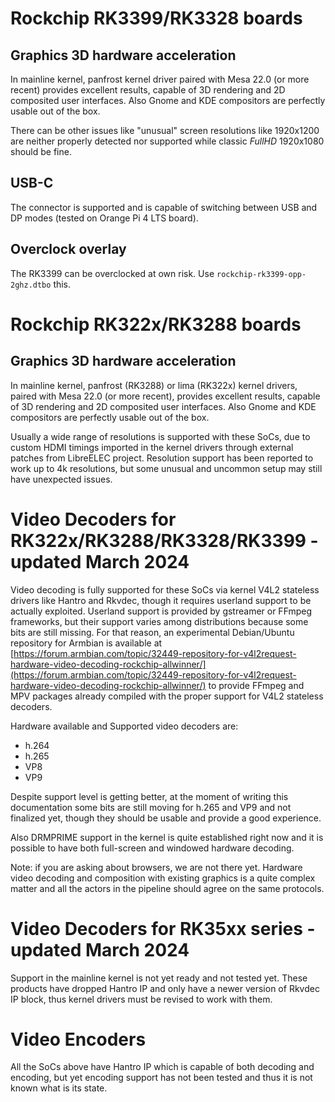 # Rockchip RK3399/RK3328 boards

## Graphics 3D hardware acceleration
In mainline kernel, panfrost kernel driver paired with Mesa 22.0 (or more recent) provides excellent results, capable of 3D rendering and 2D composited user interfaces.
Also Gnome and KDE compositors are perfectly usable out of the box.

There can be other issues like "unusual" screen resolutions like 1920x1200 are neither properly detected nor supported while classic *FullHD* 1920x1080 should be fine.

## USB-C
The connector is supported and is capable of switching between USB and DP modes (tested on Orange Pi 4 LTS board).

## Overclock overlay
The RK3399 can be overclocked at own risk. Use `rockchip-rk3399-opp-2ghz.dtbo` this.

# Rockchip RK322x/RK3288 boards

## Graphics 3D hardware acceleration
In mainline kernel, panfrost (RK3288) or lima (RK322x) kernel drivers, paired with Mesa 22.0 (or more recent), provides excellent results, capable of 3D rendering and 2D composited user interfaces.
Also Gnome and KDE compositors are perfectly usable out of the box.

Usually a wide range of resolutions is supported with these SoCs, due to custom HDMI timings imported in the kernel drivers through external patches from LibreELEC project. Resolution support has been reported to work up to 4k resolutions, but some unusual and uncommon setup may still have unexpected issues.

# Video Decoders for RK322x/RK3288/RK3328/RK3399 - updated March 2024

Video decoding is fully supported for these SoCs via kernel V4L2 stateless drivers like Hantro and Rkvdec, though it requires userland support to be actually exploited.
Userland support is provided by gstreamer or FFmpeg frameworks, but their support varies among distributions because some bits are still missing.
For that reason, an experimental Debian/Ubuntu repository for Armbian is available at [https://forum.armbian.com/topic/32449-repository-for-v4l2request-hardware-video-decoding-rockchip-allwinner/](https://forum.armbian.com/topic/32449-repository-for-v4l2request-hardware-video-decoding-rockchip-allwinner/) to provide FFmpeg and MPV packages already compiled with the proper support for V4L2 stateless decoders.

Hardware available and Supported video decoders are:
* h.264
* h.265
* VP8
* VP9

Despite support level is getting better, at the moment of writing this documentation some bits are still moving for h.265 and VP9 and not finalized yet, though they should be usable and provide a good experience.

Also DRMPRIME support in the kernel is quite established right now and it is possible to have both full-screen and windowed hardware decoding.

Note: if you are asking about browsers, we are not there yet. Hardware video decoding and composition with existing graphics is a quite complex matter and all the actors in the pipeline should agree on the same protocols.

# Video Decoders for RK35xx series - updated March 2024

Support in the mainline kernel is not yet ready and not tested yet. These products have dropped Hantro IP and only have a newer version of Rkvdec IP block, thus kernel drivers must be revised to work with them.

# Video Encoders

All the SoCs above have Hantro IP which is capable of both decoding and encoding, but yet encoding support has not been tested and thus it is not known what is its state.

